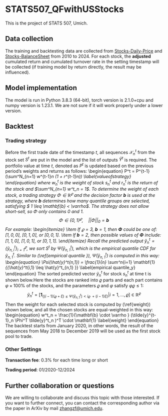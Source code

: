 # STATS507_QFwithUSStocks

This is the project of STATS 507, Umich.

## Data collection
The training and backtesting data are collected from [Stocks-Daily-Price](https://huggingface.co/datasets/paperswithbacktest/Stocks-Daily-Price) and [Stocks-BalanceSheet](https://huggingface.co/datasets/paperswithbacktest/Stocks-Quarterly-BalanceSheet) from 2010 to 2024. For each stock, the **adjusted** cumulated return and cumulated turnover rate in the setting timestamp will be collected (if training model by return directly, the result may be influenced).

## Model implementation
The model is run in Python 3.8.3 (64-bit), torch version is 2.1.0+cpu and numpy version is 1.23.1. We are not sure if it will work properly under a lower version.

## Backtest
### Trading strategy
Before the first trade date of the timestamp $t$, all sequences $\mathcal{X}^{t} _{n}$ from the stock set $S^t$ are put in the model and the list of outputs $\hat{Y}^t$ is required. The portfolio value at time $t$, denoted as $P^t$ is updated based on the previous period’s weights and returns as follows:
\begin{equation}
P^t = P^{t-1} (\sum^N_{n=1} w^{t-1}_n (1 + r^{t-1}_n))
\label{valueofstrategy}
\end{equation}
where $w^t_n$ is the weight of stock $s^t_n$ and $r^t_n$ is the return of the stock and $\sum^N_{n=1} w^t_n = 1$. To determine the weight of each stock, a trading strategy $\Phi \in \mathbb{R}^{\varrho}$ and the decision factor $\mathbf{b}$ is used at the strategy, where $\mathbf{b}$ determines how many quantile groups are selected, satisfying $ 1 \leq \mathbf{b} < \varrho$. The strategy does not allow short-sell, so $\Phi$ only contains $0$ and $1$. 
$$
\Phi \in \{0,1\}^{\varrho}, \quad ||\Phi||_0 = \mathbf{b}
$$
For example: 
\begin{itemize}
    \item If $\varrho = 3$, $\mathbf{b} = 1$, then $\boldsymbol{\Phi}$ could be one of: $[1, 0, 0]$, $[0, 1, 0]$, or $[0, 0, 1]$.
    \item If $\mathbf{b} = 2$, then possible values of $\boldsymbol{\Phi}$ include: $[1, 1, 0]$, $[1, 0, 1]$, or $[0, 1, 1]$.
\end{itemize}
Recall the predicted output $\hat{y}^t_n = \{ \hat{y}^t_{n,i} \}^{\varrho}_{i=1}$, we sort $S^t$ by $\Psi(\hat{y}^t_{n,1})$, which is the empirical quantile CDF for $\hat{y}^t_{n,1}$. Similar to (\ref{empirical quantile }), $\Psi(\hat{y}^t_{n,1})$ is computed in this way:
\begin{equation}
\Psi(\hat{y}^t_{n,1}) = \frac{1}{n} \sum^n_{i=1} \mathbf{1}_{\{\hat{y}^t_{i,1} \leq \hat{y}^t_{n,1} \}}
\label{empirical quantile_y}
\end{equation}
The sorted predicted vector $\tilde{y}^t_n$ for stock $s^t_n$ at time t is shown below.Here the stocks are ranked into $\varrho$ parts and each part contains $\varphi \times100\%$ of the stocks, and the parameters $\varrho$ and $\varphi$ satisfy $\varphi\varrho \leq 1$:
$$
    \tilde{y}^t_n =[\mathbf{1}_{\{ (i-1)(\varrho+\xi) \leq \Psi(\hat{y}^t_{n,1}) < i\varrho\ + (i-1)\xi)}  \vert i = 1, \dots, \varrho] \in \mathbb{R}^{\varrho}
$$
Then the weight for each selected stock is computed by (\ref{weight}) shown below, and all the chosen stocks are equal-weighted in this way:
\begin{equation}
w^t_n = \frac{1}{\mathbf{b} \cdot \varrho } (\tilde{y}^{t-1}_n  \Phi^T  \tilde{y}^t_n )^T \cdot \mathbf{1}
\label{weight}
\end{equation} 
The backtest starts from January 2020, in other words, the result of the sequences from May 2018 to December 2019 will be used as the first stock pool to trade.


### Other Settings
**Transaction fee**: 0.3% for each time long or short

**Trading period**: 01/2020-12/2024

## Further collaboration or questions
We are willing to collaborate and discuss this topic with those interested. If you want to further connect, you can contact the corresponding author via the paper in ArXiv by mail [zhangzf@umich.edu](mailto:zhangzf@umich.edu). 
